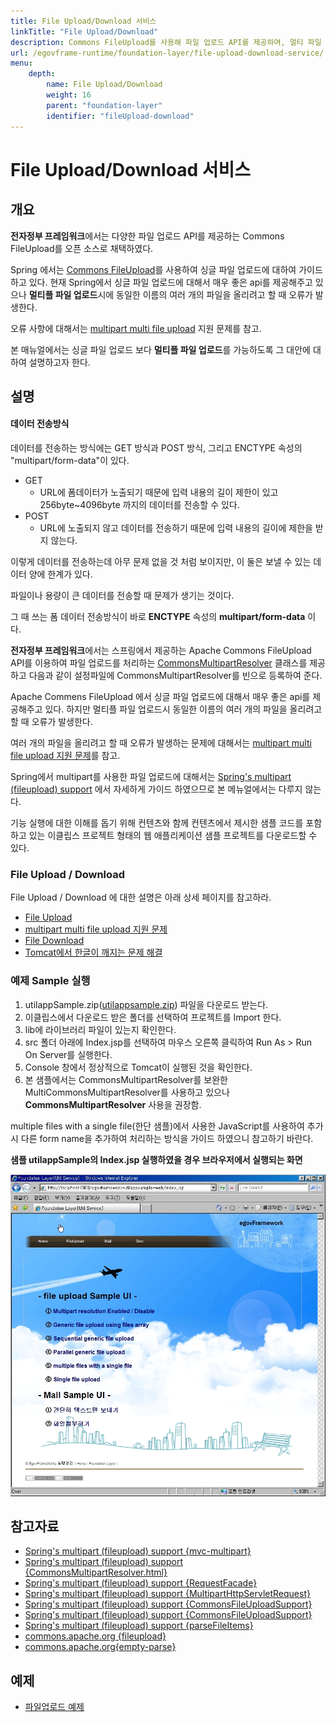 ```yaml
---
title: File Upload/Download 서비스
linkTitle: "File Upload/Download"
description: Commons FileUpload를 사용해 파일 업로드 API를 제공하며, 멀티 파일 업로드 문제와 해결 방법을 설명한다.
url: /egovframe-runtime/foundation-layer/file-upload-download-service/
menu:
    depth:
        name: File Upload/Download
        weight: 16
        parent: "foundation-layer"
        identifier: "fileUpload-download"
---
```

# File Upload/Download 서비스

## 개요

**전자정부 프레임워크**에서는 다양한 파일 업로드 API를 제공하는 Commons FileUpload를 오픈 소스로 채택하였다.

Spring 에서는 [Commons FileUpload](http://commons.apache.org/fileupload/)를 사용하여 싱글 파일 업로드에 대하여 가이드 하고 있다.
현재 Spring에서 싱글 파일 업로드에 대해서 매우 좋은 api를 제공해주고 있으나 **멀티플 파일 업로드**시에 동일한 이름의 여러 개의 파일을 올리려고 할 때 오류가 발생한다.

오류 사항에 대해서는 [multipart multi file upload](file-upload-service-multi-file-support.md) 지원 문제를 참고.

본 매뉴얼에서는 싱글 파일 업로드 보다 **멀티플 파일 업로드**를 가능하도록 그 대안에 대하여 설명하고자 한다.

## 설명

#### 데이터 전송방식

데이터를 전송하는 방식에는 GET 방식과 POST 방식, 그리고 ENCTYPE 속성의 "multipart/form-data"이 있다.

- GET
  - URL에 폼데이터가 노출되기 때문에 입력 내용의 길이 제한이 있고 256byte~4096byte 까지의 데이터를 전송할 수 있다.
- POST
  - URL에 노출되지 않고 데이터를 전송하기 때문에 입력 내용의 길이에 제한을 받지 않는다. 

이렇게 데이터를 전송하는데 아무 문제 없을 것 처럼 보이지만, 이 둘은 보낼 수 있는 데이터 양에 한계가 있다.

파일이나 용량이 큰 데이터를 전송할 때 문제가 생기는 것이다.

그 때 쓰는 폼 데이터 전송방식이 바로 **ENCTYPE** 속성의 **multipart/form-data** 이다.

**전자정부 프레임워크**에서는 스프링에서 제공하는 Apache Commons FileUpload API를 이용하여 파일 업로드를 처리하는 [CommonsMultipartResolver](http://static.springframework.org/spring/docs/2.5.x/api/org/springframework/web/multipart/commons/CommonsMultipartResolver.html) 클래스를 제공하고 다음과 같이 설정파일에 CommonsMultipartResolver를 빈으로 등록하여 준다.

Apache Commens FileUpload 에서 싱글 파일 업로드에 대해서 매우 좋은 api를 제공해주고 있다. 하지만 멀티플 파일 업로드시 동일한 이름의 여러 개의 파일을 올리려고 할 때 오류가 발생한다.

여러 개의 파일을 올리려고 할 때 오류가 발생하는 문제에 대해서는 [multipart multi file upload 지원 문제](file-upload-service-multi-file-support.md)를 참고.

Spring에서 multipart를 사용한 파일 업로드에 대해서는 [Spring's multipart (fileupload) support](http://static.springframework.org/spring/docs/2.5.x/reference/mvc.html#mvc-multipart) 에서 자세하게 가이드 하였으므로 본 메뉴얼에서는 다루지 않는다.

기능 실행에 대한 이해를 돕기 위해 컨텐츠와 함께 컨텐츠에서 제시한 샘플 코드를 포함하고 있는 이클립스 프로젝트 형태의 웹 애플리케이션 샘플 프로젝트를 다운로드할 수 있다.

### File Upload / Download

File Upload / Download 에 대한 설명은 아래 상세 페이지를 참고하라.

- [File Upload](./file-upload-service.md)
- [multipart multi file upload 지원 문제](./file-upload-service-multi-file-support.md)
- [File Download](./file-download-service.md)
- [Tomcat에서 한글이 깨지는 문제 해결](./file-download-service-tomcat-encoding.md)

### 예제 Sample 실행

1. utilappSample.zip([utilappsample.zip](https://www.egovframe.go.kr/wiki/lib/exe/fetch.php?media=egovframework:rte2:fdl:utilappsample.zip)) 파일을 다운로드 받는다.
2. 이클립스에서 다운로드 받은 폴더를 선택하여 프로젝트를 Import 한다.
3. lib에 라이브러리 파일이 있는지 확인한다.
4. src 폴더 아래에 Index.jsp를 선택하여 마우스 오른쪽 클릭하여 Run As > Run On Server를 실행한다.
5. Console 창에서 정상적으로 Tomcat이 실행된 것을 확인한다.
6. 본 샘플에서는 CommonsMultipartResolver를 보완한 MultiCommonsMultipartResolver를 사용하고 있으나 **CommonsMultipartResolver** 사용을 권장함.

multiple files with a single file(한단 샘플)에서 사용한 JavaScript를 사용하여 추가 시 다른 form name을 추가하여 처리하는 방식을 가이드 하였으니 참고하기 바란다.

**샘플 utilappSample의 Index.jsp 실행하였을 경우 브라우저에서 실행되는 화면**

![file-updown-service-sample-screenshot](./images/file-updown-service-sample-screenshot.png)

## 참고자료

- [Spring's multipart (fileupload) support {mvc-multipart}](http://static.springframework.org/spring/docs/2.5.x/reference/mvc.html#mvc-multipart)
- [Spring's multipart (fileupload) support {CommonsMultipartResolver.html}](http://static.springframework.org/spring/docs/2.5.x/api/org/springframework/web/multipart/commons/CommonsMultipartResolver.html)
- [Spring's multipart (fileupload) support {RequestFacade}](http://static.springframework.org/spring/docs/2.5.x/api/org/springframework/web/multipart/MultipartResolver.html)
- [Spring's multipart (fileupload) support {MultipartHttpServletRequest}](http://static.springframework.org/spring/docs/2.5.x/api/org/springframework/web/multipart/MultipartHttpServletRequest.html)
- [Spring's multipart (fileupload) support {CommonsFileUploadSupport}](http://static.springframework.org/spring/docs/2.5.x/api/org/springframework/web/multipart/commons/CommonsFileUploadSupport.html)
- [Spring's multipart (fileupload) support {CommonsFileUploadSupport}](http://static.springframework.org/spring/docs/2.5.x/api/org/springframework/web/servlet/mvc/SimpleFormController.html)
- [Spring's multipart (fileupload) support {parseFileItems}](http://static.springframework.org/spring/docs/2.5.x/api/org/springframework/web/multipart/commons/CommonsFileUploadSupport.html#parseFileItems(java.util.List,%20java.lang.String))
- [commons.apache.org {fileupload}](http://commons.apache.org/fileupload/)
- [commons.apache.org{empty-parse}](http://commons.apache.org/fileupload/faq.html#empty-parse)

## 예제
- [파일업로드 예제](../../runtime-example/individual-example/foundation-layer/file-upload-example.md)